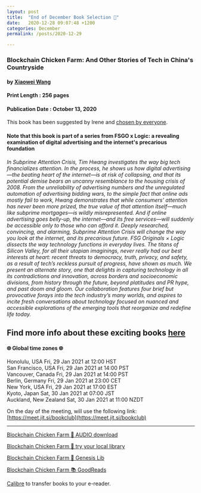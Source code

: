 ```yaml
---
layout: post
title:  "End of December Book Selection 🦝"
date:   2020-12-28 09:07:48 +1200
categories: December
permalink: /posts/2020-12-29

---
```


### Blockchain Chicken Farm: And Other Stories of Tech in China's Countryside
#### by [Xiaowei Wang](https://www.fsgoriginals.com/authors/xiaowei-wang)
#### Print Length : 256 pages
#### Publication Date : October 13, 2020

This book has been suggested by Irene and [chosen by everyone](https://www.survey-maker.com/results3314758xf1474222-102?s=res).

#### Note that this book is part of a series from FSGO x Logic: a revealing examination of digital advertising and the internet's precarious foundation

*In Subprime Attention Crisis, Tim Hwang investigates the way big tech financializes attention. In the process, he shows us how digital advertising—the beating heart of the internet—is at risk of collapsing, and that its potential demise bears an uncanny resemblance to the housing crisis of 2008. From the unreliability of advertising numbers and the unregulated automation of advertising bidding wars, to the simple fact that online ads mostly fail to work, Hwang demonstrates that while consumers’ attention has never been more prized, the true value of that attention itself—much like subprime mortgages—is wildly misrepresented. And if online advertising goes belly-up, the internet—and its free services—will suddenly be accessible only to those who can afford it. Deeply researched, convincing, and alarming, Subprime Attention Crisis will change the way you look at the internet, and its precarious future.*
*FSG Originals × Logic dissects the way technology functions in everyday lives. The titans of Silicon Valley, for all their utopian imaginings, never really had our best interests at heart: recent threats to democracy, truth, privacy, and safety, as a result of tech’s reckless pursuit of progress, have shown as much. We present an alternate story, one that delights in capturing technology in all its contradictions and innovation, across borders and socioeconomic divisions, from history through the future, beyond platitudes and PR hype, and past doom and gloom. Our collaboration features four brief but provocative forays into the tech industry’s many worlds, and aspires to incite fresh conversations about technology focused on nuanced and accessible explorations of the emerging tools that reorganize and redefine life today.*

Find more info about these exciting books [here](https://www.fsgoriginals.com/news/logic-series-covers)
---

####  🌐 Global time zones 🌐

Honolulu, USA            Fri, 29 Jan 2021 at 12:00 HST    <br/>
San Francisco, USA       Fri, 29 Jan 2021 at 14:00 PST    <br/>
Vancouver, Canada        Fri, 29 Jan 2021 at 14:00 PST    <br/>
Berlin, Germany          Fri, 29 Jan 2021 at 23:00 CET    <br/>
New York, USA            Fri, 29 Jan 2021 at 17:00 EST    <br/>
Kyoto, Japan             Sat, 30 Jan 2021 at 07:00 JST    <br/>
Auckland, New Zealand    Sat, 30 Jan 2021 at 11:00 NZDT   <br/>


On the day of the meeting, will use the following link:
[https://meet.jit.si/bookclub](https://meet.jit.si/bookclub)

---

[Blockchain Chicken Farm 🔗  AUDIO download](https://www.overdrive.com/media/5962280/blockchain-chicken-farm)

[Blockchain Chicken Farm 🔗  try your local library](https://www.overdrive.com/media/5746101/blockchain-chicken-farm)

[Blockchain Chicken Farm 🔗 Genesis Lib](http://libgen.rs/book/index.php?md5=3465BA98FFD73364AA0AD6E86F2F22F6)

[Blockchain Chicken Farm 📚 GoodReads](https://www.goodreads.com/book/show/50403472-blockchain-chicken-farm?from_search=true&from_srp=true&qid=Ic5ysTOGyK&rank=1)

[Calibre](https://calibre-ebook.com/) to transfer books to your e-reader.
